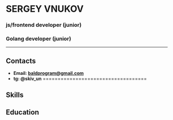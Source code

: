 # SERGEY VNUKOV
### js/frontend developer (junior)
### Golang developer (junior)
***********************************
## Contacts
* **Email: baldprogram@gmail.com**
* **tg: @skiv_un**
===================================
## Skills

## Education